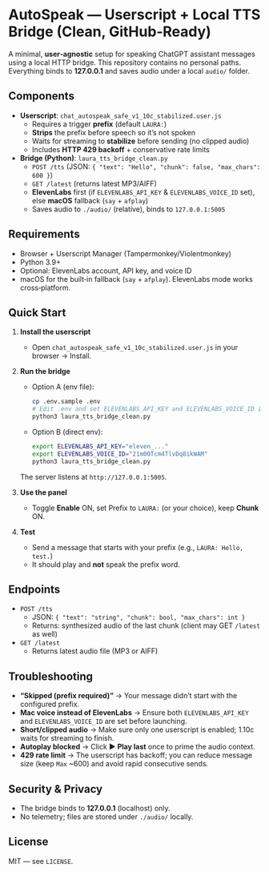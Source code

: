 # AutoSpeak — Userscript + Local TTS Bridge (Clean, GitHub‑Ready)

A minimal, **user‑agnostic** setup for speaking ChatGPT assistant messages using a local HTTP bridge.
This repository contains no personal paths. Everything binds to **127.0.0.1** and saves audio under a local `audio/` folder.

## Components
- **Userscript**: `chat_autospeak_safe_v1_10c_stabilized.user.js`
  - Requires a trigger **prefix** (default `LAURA:`)
  - **Strips** the prefix before speech so it’s not spoken
  - Waits for streaming to **stabilize** before sending (no clipped audio)
  - Includes **HTTP 429 backoff** + conservative rate limits
- **Bridge (Python)**: `laura_tts_bridge_clean.py`
  - `POST /tts` (JSON: `{ "text": "Hello", "chunk": false, "max_chars": 600 }`)
  - `GET /latest` (returns latest MP3/AIFF)
  - **ElevenLabs** first (if `ELEVENLABS_API_KEY` & `ELEVENLABS_VOICE_ID` set), else **macOS** fallback (`say` + `afplay`)
  - Saves audio to `./audio/` (relative), binds to `127.0.0.1:5005`

## Requirements
- Browser + Userscript Manager (Tampermonkey/Violentmonkey)
- Python 3.9+
- Optional: ElevenLabs account, API key, and voice ID
- macOS for the built‑in fallback (`say` + `afplay`). ElevenLabs mode works cross‑platform.

## Quick Start
1. **Install the userscript**
   - Open `chat_autospeak_safe_v1_10c_stabilized.user.js` in your browser → Install.

2. **Run the bridge**
   - Option A (env file):
     ```bash
     cp .env.sample .env
     # Edit .env and set ELEVENLABS_API_KEY and ELEVENLABS_VOICE_ID if you have them
     python3 laura_tts_bridge_clean.py
     ```
   - Option B (direct env):
     ```bash
     export ELEVENLABS_API_KEY="eleven_..."
     export ELEVENLABS_VOICE_ID="21m00Tcm4TlvDq8ikWAM"
     python3 laura_tts_bridge_clean.py
     ```
   The server listens at `http://127.0.0.1:5005`.

3. **Use the panel**
   - Toggle **Enable** ON, set Prefix to `LAURA:` (or your choice), keep **Chunk** ON.

4. **Test**
   - Send a message that starts with your prefix (e.g., `LAURA: Hello, test.`)
   - It should play and **not** speak the prefix word.

## Endpoints
- `POST /tts`
  - JSON: `{ "text": "string", "chunk": bool, "max_chars": int }`
  - Returns: synthesized audio of the last chunk (client may GET `/latest` as well)
- `GET /latest`
  - Returns latest audio file (MP3 or AIFF)

## Troubleshooting
- **“Skipped (prefix required)”** → Your message didn’t start with the configured prefix.
- **Mac voice instead of ElevenLabs** → Ensure both `ELEVENLABS_API_KEY` and `ELEVENLABS_VOICE_ID` are set before launching.
- **Short/clipped audio** → Make sure only one userscript is enabled; 1.10c waits for streaming to finish.
- **Autoplay blocked** → Click **▶ Play last** once to prime the audio context.
- **429 rate limit** → The userscript has backoff; you can reduce message size (keep `Max` ~600) and avoid rapid consecutive sends.

## Security & Privacy
- The bridge binds to **127.0.0.1** (localhost) only.
- No telemetry; files are stored under `./audio/` locally.

## License
MIT — see `LICENSE`.
